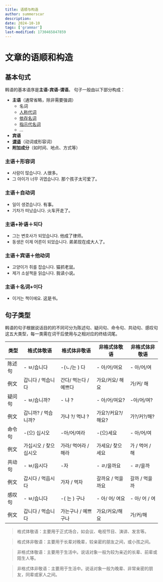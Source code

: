```yaml
---
title: 语顺与构造
author: summerscar
description:
date: 2024-10-10
tags: ['grammar']
last-modified: 1730465847859
---
```


# 文章的语顺和构造

## 基本句式
韩语的基本语序是**主语-宾语-谓语**。
句子一般由以下部分构成：

- **主语**（通常省略，除非需要强调）
	- 名词
	- [人称代词](/learn/beginner/语法基础/人称代词)
	- [依存名词](/learn/beginner/语法基础/依存名词)
	- [指示代名词](/learn/beginner/语法基础/指示词#指示代名词)
	- ...
- **宾语**
- [**谓语**](/learn/beginner/语法基础/谓语)（动词或形容词）
- **附加成分**（如时间、地点、方式等）

### 主语＋形容词
- 사람이 많습니다. 人很多。
- 그 아이가 너무 귀엽습니다. 那个孩子太可爱了。

### 主语＋自动词
- 일이 생겼습니다. 有事。
- 기차가 떠났습니다. 火车开走了。

### 主语+补语＋되다
- 그는 변호사가 되었습니다. 他成了律师。
- 동생은 이제 어른이 되었습니다. 弟弟现在成大人了。

### 主语＋宾语＋他动词
- 고양이가 쥐를 잡습니다. 猫抓老鼠。
- 제가 소설책을 읽습니다. 我读小说。

### 主语＋名词+이다
- 이거는 책이에요. 这是书。

## 句子类型

韩语的句子根据说话目的的不同可分为陈述句、疑问句、命令句、共动句、感叹句这五大类型，每一类需在词干后使用与之相对应的终结词尾。

| 类型 | 格式体敬语 |格式体非敬语|非格式体敬语|非格式体非敬语|
|---|---|---|---|---|
| 陈述句 | - ㅂ/습니다 | -(ㄴ/는 ) 다 | - 아/어/여요 | - 아/어/여 |
| 例文 | 갑니다 / 먹습니다 | 간다/ 먹는다 / 예쁘다 | 가요/커요/ 해요 | 가/커/ 해 |
| 疑问句 | - ㅂ/습니까? | - 냐 ? | - 아/어/여요? | -아/어/여? |
| 例文 | 갑니까? / 먹습니까? | 가냐 ?/ 먹냐 ? | 가요?/커요?/ 해요? | 가?/커?/해? |
| 命令句 | -(으) 십시오 | -아/어/여라 | -(으)세요 | - 아/어/여 |
| 例文 | 가십시오 / 찾으십시오 | 가라/ 먹어라 / 해라 | 가세요/ 찾으세요 | 가 / 먹어 / 해 |
| 共动句 | - ㅂ/읍시다 | -자 | - ㄹ/을까요 | - ㄹ/을까 |
| 例文 | 갑시다 / 먹읍시다 | 가자 / 먹자 | 갈까요 / 먹을까요 | 갈까 / 먹을까 |
| 感叹句 | - ㅂ/습니다 | -( 는 ) 구나 | - 아/ 어/ 여요 | - 아/ 어 / 여 |
| 例文 | 갑니다 / 먹습니다 | 가는구나 / 예쁘구나 | 가요/커요/해요 | 가/커/해 |

> 格式体敬语：主要用于正式场合，如会议、电视节目、演讲、发言等。

> 格式体非敬语：主要用于长辈对晚辈，较亲密的朋友之间，或小孩之间。

> 非格式体敬语：主要用于生活中。说话对象一般为较为亲近的长辈、前辈或陌生人等。

> 非格式体非敬语：主要用于生活中。说话对象一般为晚辈、非常亲密的朋友，同辈或家人之间。
